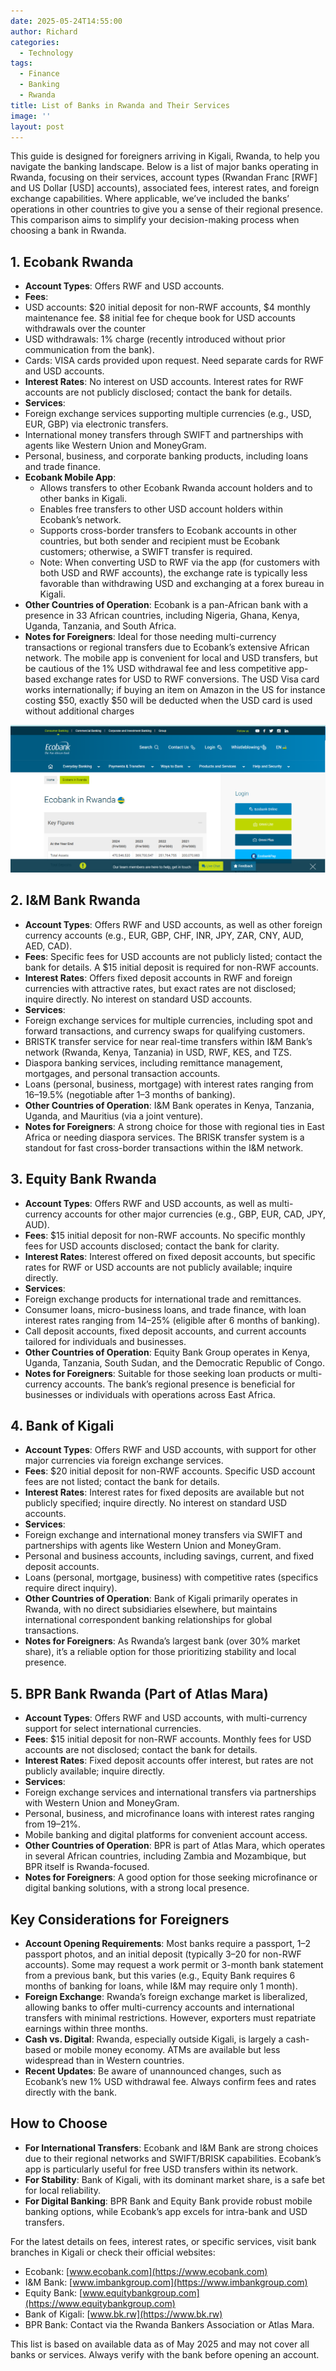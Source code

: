 ```yaml
---
date: 2025-05-24T14:55:00
author: Richard
categories:
  - Technology
tags:
  - Finance
  - Banking
  - Rwanda
title: List of Banks in Rwanda and Their Services
image: ''
layout: post
---
```

This guide is designed for foreigners arriving in Kigali, Rwanda, to help you navigate the banking landscape. Below is a list of major banks operating in Rwanda, focusing on their services, account types (Rwandan Franc [RWF] and US Dollar [USD] accounts), associated fees, interest rates, and foreign exchange capabilities. Where applicable, we’ve included the banks’ operations in other countries to give you a sense of their regional presence. This comparison aims to simplify your decision-making process when choosing a bank in Rwanda.

## 1. Ecobank Rwanda

- **Account Types**: Offers RWF and USD accounts.
- **Fees**:
- USD accounts:  $20 initial deposit for non-RWF accounts, $4 monthly maintenance fee. $8 initial fee for cheque book for USD accounts withdrawals over the counter
- USD withdrawals: 1% charge (recently introduced without prior communication from the bank).
- Cards: VISA cards provided upon request. Need separate cards for RWF and USD accounts.
- **Interest Rates**: No interest on USD accounts. Interest rates for RWF accounts are not publicly disclosed; contact the bank for details.
- **Services**:
- Foreign exchange services supporting multiple currencies (e.g., USD, EUR, GBP) via electronic transfers.
- International money transfers through SWIFT and partnerships with agents like Western Union and MoneyGram.
- Personal, business, and corporate banking products, including loans and trade finance.
- **Ecobank Mobile App**:
    - Allows transfers to other Ecobank Rwanda account holders and to other banks in Kigali.
    - Enables free transfers to other USD account holders within Ecobank’s network.
    - Supports cross-border transfers to Ecobank accounts in other countries, but both sender and recipient must be Ecobank customers; otherwise, a SWIFT transfer is required.
    - Note: When converting USD to RWF via the app (for customers with both USD and RWF accounts), the exchange rate is typically less favorable than withdrawing USD and exchanging at a forex bureau in Kigali.
- **Other Countries of Operation**: Ecobank is a pan-African bank with a presence in 33 African countries, including Nigeria, Ghana, Kenya, Uganda, Tanzania, and South Africa.
- **Notes for Foreigners**: Ideal for those needing multi-currency transactions or regional transfers due to Ecobank’s extensive African network. The mobile app is convenient for local and USD transfers, but be cautious of the 1% USD withdrawal fee and less competitive app-based exchange rates for USD to RWF conversions. The USD Visa card works internationally; if buying an item on Amazon in the US for instance costing $50, exactly $50 will be deducted when the USD card is used without additional charges

[![Screenshot of Ecobank Rwanda page](/assets/images/20250524-152402.png "Screenshot of Ecobank Rwanda page")](https://www.ecobank.com/rw/personal-banking/countries)

## 2. I&M Bank Rwanda

- **Account Types**: Offers RWF and USD accounts, as well as other foreign currency accounts (e.g., EUR, GBP, CHF, INR, JPY, ZAR, CNY, AUD, AED, CAD).
- **Fees**: Specific fees for USD accounts are not publicly listed; contact the bank for details. A $15 initial deposit is required for non-RWF accounts.
- **Interest Rates**: Offers fixed deposit accounts in RWF and foreign currencies with attractive rates, but exact rates are not disclosed; inquire directly. No interest on standard USD accounts.
- **Services**:
- Foreign exchange services for multiple currencies, including spot and forward transactions, and currency swaps for qualifying customers.
- BRISTK transfer service for near real-time transfers within I&M Bank’s network (Rwanda, Kenya, Tanzania) in USD, RWF, KES, and TZS.
- Diaspora banking services, including remittance management, mortgages, and personal transaction accounts.
- Loans (personal, business, mortgage) with interest rates ranging from 16–19.5% (negotiable after 1–3 months of banking).
- **Other Countries of Operation**: I&M Bank operates in Kenya, Tanzania, Uganda, and Mauritius (via a joint venture).
- **Notes for Foreigners**: A strong choice for those with regional ties in East Africa or needing diaspora services. The BRISK transfer system is a standout for fast cross-border transactions within the I&M network.

## 3. Equity Bank Rwanda

- **Account Types**: Offers RWF and USD accounts, as well as multi-currency accounts for other major currencies (e.g., GBP, EUR, CAD, JPY, AUD).
- **Fees**: $15 initial deposit for non-RWF accounts. No specific monthly fees for USD accounts disclosed; contact the bank for clarity.
- **Interest Rates**: Interest offered on fixed deposit accounts, but specific rates for RWF or USD accounts are not publicly available; inquire directly.
- **Services**:
- Foreign exchange products for international trade and remittances.
- Consumer loans, micro-business loans, and trade finance, with loan interest rates ranging from 14–25% (eligible after 6 months of banking).
- Call deposit accounts, fixed deposit accounts, and current accounts tailored for individuals and businesses.
- **Other Countries of Operation**: Equity Bank Group operates in Kenya, Uganda, Tanzania, South Sudan, and the Democratic Republic of Congo.
- **Notes for Foreigners**: Suitable for those seeking loan products or multi-currency accounts. The bank’s regional presence is beneficial for businesses or individuals with operations across East Africa.

## 4. Bank of Kigali

- **Account Types**: Offers RWF and USD accounts, with support for other major currencies via foreign exchange services.
- **Fees**: $20 initial deposit for non-RWF accounts. Specific USD account fees are not listed; contact the bank for details.
- **Interest Rates**: Interest rates for fixed deposits are available but not publicly specified; inquire directly. No interest on standard USD accounts.
- **Services**:
- Foreign exchange and international money transfers via SWIFT and partnerships with agents like Western Union and MoneyGram.
- Personal and business accounts, including savings, current, and fixed deposit accounts.
- Loans (personal, mortgage, business) with competitive rates (specifics require direct inquiry).
- **Other Countries of Operation**: Bank of Kigali primarily operates in Rwanda, with no direct subsidiaries elsewhere, but maintains international correspondent banking relationships for global transactions.
- **Notes for Foreigners**: As Rwanda’s largest bank (over 30% market share), it’s a reliable option for those prioritizing stability and local presence.

## 5. BPR Bank Rwanda (Part of Atlas Mara)

- **Account Types**: Offers RWF and USD accounts, with multi-currency support for select international currencies.
- **Fees**: $15 initial deposit for non-RWF accounts. Monthly fees for USD accounts are not disclosed; contact the bank for details.
- **Interest Rates**: Fixed deposit accounts offer interest, but rates are not publicly available; inquire directly.
- **Services**:
- Foreign exchange services and international transfers via partnerships with Western Union and MoneyGram.
- Personal, business, and microfinance loans with interest rates ranging from 19–21%.
- Mobile banking and digital platforms for convenient account access.
- **Other Countries of Operation**: BPR is part of Atlas Mara, which operates in several African countries, including Zambia and Mozambique, but BPR itself is Rwanda-focused.
- **Notes for Foreigners**: A good option for those seeking microfinance or digital banking solutions, with a strong local presence.

## Key Considerations for Foreigners

- **Account Opening Requirements**: Most banks require a passport, 1–2 passport photos, and an initial deposit (typically $3–$20 for non-RWF accounts). Some may request a work permit or 3-month bank statement from a previous bank, but this varies (e.g., Equity Bank requires 6 months of banking for loans, while I&M may require only 1 month).
- **Foreign Exchange**: Rwanda’s foreign exchange market is liberalized, allowing banks to offer multi-currency accounts and international transfers with minimal restrictions. However, exporters must repatriate earnings within three months.
- **Cash vs. Digital**: Rwanda, especially outside Kigali, is largely a cash-based or mobile money economy. ATMs are available but less widespread than in Western countries.
- **Recent Updates**: Be aware of unannounced changes, such as Ecobank’s new 1% USD withdrawal fee. Always confirm fees and rates directly with the bank.

## How to Choose

- **For International Transfers**: Ecobank and I&M Bank are strong choices due to their regional networks and SWIFT/BRISK capabilities. Ecobank’s app is particularly useful for free USD transfers within its network.
- **For Stability**: Bank of Kigali, with its dominant market share, is a safe bet for local reliability.
- **For Digital Banking**: BPR Bank and Equity Bank provide robust mobile banking options, while Ecobank’s app excels for intra-bank and USD transfers.

For the latest details on fees, interest rates, or specific services, visit bank branches in Kigali or check their official websites:

- Ecobank: [www.ecobank.com](https://www.ecobank.com)
- I&M Bank: [www.imbankgroup.com](https://www.imbankgroup.com)
- Equity Bank: [www.equitybankgroup.com](https://www.equitybankgroup.com)
- Bank of Kigali: [www.bk.rw](https://www.bk.rw)
- BPR Bank: Contact via the Rwanda Bankers Association or Atlas Mara.

This list is based on available data as of May 2025 and may not cover all banks or services. Always verify with the bank before opening an account.
